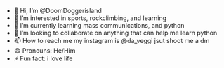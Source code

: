 - 👋 Hi, I’m @DoomDoggerisland
- 👀 I’m interested in sports, rockclimbing, and learning
- 🌱 I’m currently learning mass communications, and python
- 💞️ I’m looking to collaborate on anything that can help me learn python
- 📫 How to reach me my instagram is @da_veggi jsut shoot me a dm
- 😄 Pronouns: He/Him
- ⚡ Fun fact: i love life 

<!---
DoomDoggerisland/DoomDoggerisland is a ✨ special ✨ repository because its `README.md` (this file) appears on your GitHub profile.
You can click the Preview link to take a look at your changes.
--->
